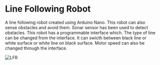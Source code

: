# Line Following Robot
A line following robot created using Arduino Nano. This robot can also sense obstacles and avoid them. Sonar sensor has been used to detect obstacles. This robot has a programmable interface which. The type of line can be changed from the interface. It can swicth between black line or white surface or white line on black surface. Motor speed can also be changed through the interface. 

![LFR](https://user-images.githubusercontent.com/74035623/172013771-41a57264-fb82-4502-878a-ce4612187ef3.png)
